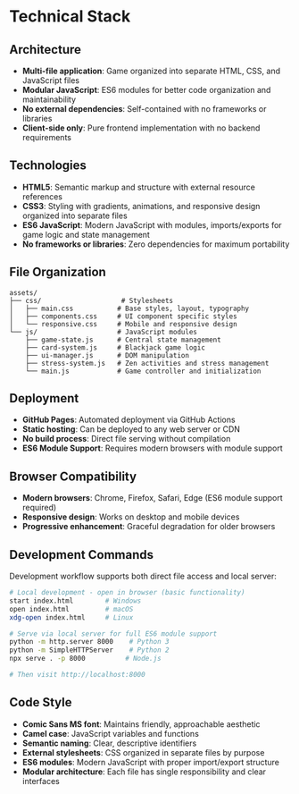 # Technical Stack

## Architecture
- **Multi-file application**: Game organized into separate HTML, CSS, and JavaScript files
- **Modular JavaScript**: ES6 modules for better code organization and maintainability
- **No external dependencies**: Self-contained with no frameworks or libraries
- **Client-side only**: Pure frontend implementation with no backend requirements

## Technologies
- **HTML5**: Semantic markup and structure with external resource references
- **CSS3**: Styling with gradients, animations, and responsive design organized into separate files
- **ES6 JavaScript**: Modern JavaScript with modules, imports/exports for game logic and state management
- **No frameworks or libraries**: Zero dependencies for maximum portability

## File Organization
```
assets/
├── css/                    # Stylesheets
│   ├── main.css           # Base styles, layout, typography
│   ├── components.css     # UI component specific styles
│   └── responsive.css     # Mobile and responsive design
└── js/                    # JavaScript modules
    ├── game-state.js      # Central state management
    ├── card-system.js     # Blackjack game logic
    ├── ui-manager.js      # DOM manipulation
    ├── stress-system.js   # Zen activities and stress management
    └── main.js            # Game controller and initialization
```

## Deployment
- **GitHub Pages**: Automated deployment via GitHub Actions
- **Static hosting**: Can be deployed to any web server or CDN
- **No build process**: Direct file serving without compilation
- **ES6 Module Support**: Requires modern browsers with module support

## Browser Compatibility
- **Modern browsers**: Chrome, Firefox, Safari, Edge (ES6 module support required)
- **Responsive design**: Works on desktop and mobile devices
- **Progressive enhancement**: Graceful degradation for older browsers

## Development Commands
Development workflow supports both direct file access and local server:

```bash
# Local development - open in browser (basic functionality)
start index.html        # Windows
open index.html         # macOS
xdg-open index.html     # Linux

# Serve via local server for full ES6 module support
python -m http.server 8000    # Python 3
python -m SimpleHTTPServer    # Python 2
npx serve . -p 8000          # Node.js

# Then visit http://localhost:8000
```

## Code Style
- **Comic Sans MS font**: Maintains friendly, approachable aesthetic
- **Camel case**: JavaScript variables and functions
- **Semantic naming**: Clear, descriptive identifiers
- **External stylesheets**: CSS organized in separate files by purpose
- **ES6 modules**: Modern JavaScript with proper import/export structure
- **Modular architecture**: Each file has single responsibility and clear interfaces
